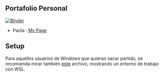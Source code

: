 <header>
</header>
</br></br></br></br></br>

</br>
</br>


## Portafolio Personal

[![Binder](https://mybinder.org/badge_logo.svg)](https://mybinder.org/v2/gh/aoguedao/mat281_portfolio_template/master?urlpath=lab)

* Paola : [My Page](https://www.linkedin.com/in/expolilla/)



## Setup



Para aquellos usuarios de Windows que quieran sacar partido, se recomienda mirar también [este](wsl_ds_toolkit.md) archivo, mostrando un entorno de trabajo con WSL.
